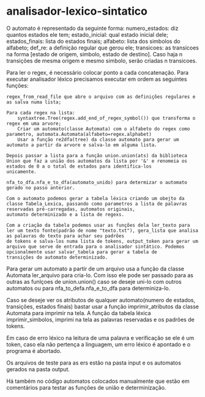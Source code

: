 # analisador-lexico-sintatico
O automato é representado da seguinte forma:
numero_estados: diz quantos estados ele tem;
estado_inicial: qual estado inicial dele;
estados_finais: lista do estados finais;
alfabeto: lista dos simbolos do alfabeto;
def_re: a definição regular que gerou ele;
transicoes: as transicoes na forma [estado de origem, simbolo, estado de destino]. Caso haja n transições de mesma origem e mesmo simbolo, serão criadas n transicoes.

Para ler o regex, é necessário colocar ponto a cada concatenação.
Para executar analisador léxico precisamos executar em ordem as seguintes funções:
	
	regex_from_read_file que abre o arquivo com as definições regulares e as salva numa lista;
	
	Para cada regex na lista:
		syntaxtree.Tree(regex.add_end_of_regex_symbol()) que transforma o regex em uma arvore;
		Criar um automato(classe Automata) com o alfabeto do regex como parametro, automata.Automata(alfabeto=regex.alphabet)
		Usar a função re2dfa(tree) da classe automato para gerar um automato a partir da arvore e salva-lo em alguma lista.
	
	Depois passar a lista para a função union.union(ats) da biblioteca Union que faz a união dos automatos da lista por '&' e renomeia os estados de 0 a o total de estados para identifica-los
	unicamente.
	
	nfa_to_dfa.nfa_e_to_dfa(automato_unido) para determizar o automato gerado no passo anterior.
	
	Com o automato podemos gerar a tabela léxica criando um obejto da classe Tabela_Lexica, passando como parametros a lista de palavras reservadas pré-carregadas, automatos originais, 
	automato determinizado e a lista de regexs.
	
	Com a criação da tabela podemos usar as funções dela ler_texto para ler um texto fonte(padrão de nome "texto.txt"), gera_lista que analisa as palavras do texto para achar seu padrões
	de tokens e salva-los numa lista de tokens, output_token para gerar um arquivo que serve de entrada para o analisador sintático. Podemos opcionalmente usar salvar_tabela para gerar a tabela de
	transições do automato determinizado.
		
Para gerar um automato a partir de um arquivo usa a função da classe Automata ler_arquivo para cria-lo. Com isso ele pode ser passado para as outras as funlçoes de union.union() caso se deseje uni-lo
	com outros automatos ou para nfa_to_defa.nfa_e_to_dfa para determiniza-lo.

Caso se deseje ver os atributos de qualquer automato(numero de estados, transições, estados finais) bastar usar a função imprimir_atributos da classe Automata para imprimir na tela.
A função da tabela léxica imprimir_simbolos, imprimi na tela as palavras reservadas e os padrões de tokens.

Em caso de erro léxico na leitura de uma palavra e verificação se ele é um token, caso ela não pertença a linguagem, um erro léxico é apontado e o programa é abortado.

Os arquivos de teste para as ers estão na pasta input e os automatos gerados na pasta output.

Há também no código automatos colocados manualmente que estão em comentários para testar as funções de união e determinização.
